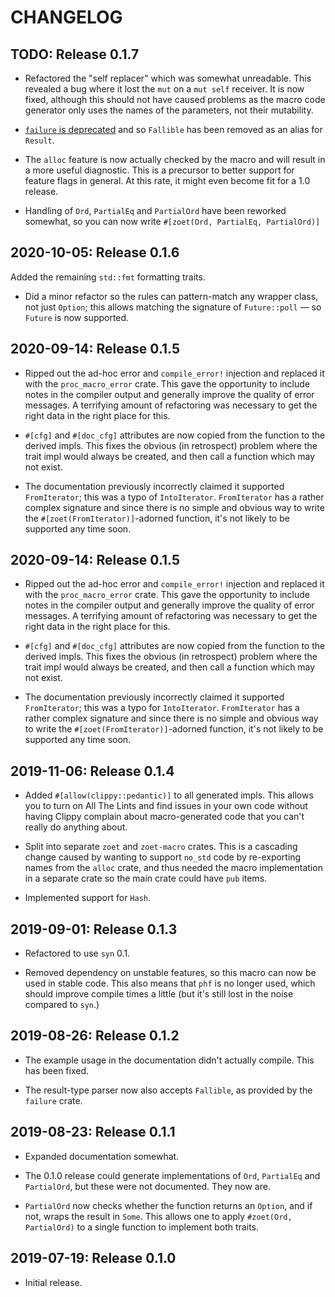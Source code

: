 # CHANGELOG

## TODO: Release 0.1.7

* Refactored the "self replacer" which was somewhat unreadable. This revealed a bug where it lost
  the `mut` on a `mut self` receiver. It is now fixed, although this should not have caused problems
  as the macro code generator only uses the names of the parameters, not their mutability.

* [`failure` is
  deprecated](https://github.com/rust-lang-nursery/failure#failure---a-new-error-management-story)
  and so `Fallible` has been removed as an alias for `Result`.

* The `alloc` feature is now actually checked by the macro and will result in a more useful
  diagnostic. This is a precursor to better support for feature flags in general. At this rate, it
  might even become fit for a 1.0 release.
* Handling of `Ord`, `PartialEq` and `PartialOrd` have been reworked somewhat, so you can now write
  `#[zoet(Ord, PartialEq, PartialOrd)]`

## 2020-10-05: Release 0.1.6

Added the remaining `std::fmt` formatting traits.

* Did a minor refactor so the rules can pattern-match any wrapper class, not just `Option`; this
  allows matching the signature of `Future::poll` — so `Future` is now supported.

## 2020-09-14: Release 0.1.5

* Ripped out the ad-hoc error and `compile_error!` injection and replaced it with the
  `proc_macro_error` crate. This gave the opportunity to include notes in the compiler output and
  generally improve the quality of error messages. A terrifying amount of refactoring was necessary
  to get the right data in the right place for this.

* `#[cfg]` and `#[doc_cfg]` attributes are now copied from the function to the derived impls. This
  fixes the obvious (in retrospect) problem where the trait impl would always be created, and then
  call a function which may not exist.

* The documentation previously incorrectly claimed it supported `FromIterator`; this was a typo of
  `IntoIterator`. `FromIterator` has a rather complex signature and since there is no simple and
  obvious way to write the `#[zoet(FromIterator)]`-adorned function, it's not likely to be supported
  any time soon.

## 2020-09-14: Release 0.1.5

* Ripped out the ad-hoc error and `compile_error!` injection and replaced it with the
  `proc_macro_error` crate. This gave the opportunity to include notes in the compiler output and
  generally improve the quality of error messages. A terrifying amount of refactoring was necessary
  to get the right data in the right place for this.

* `#[cfg]` and `#[doc_cfg]` attributes are now copied from the function to the derived impls. This
  fixes the obvious (in retrospect) problem where the trait impl would always be created, and then
  call a function which may not exist.

* The documentation previously incorrectly claimed it supported `FromIterator`; this was a typo for
  `IntoIterator`. `FromIterator` has a rather complex signature and since there is no simple and
  obvious way to write the `#[zoet(FromIterator)]`-adorned function, it's not likely to be supported
  any time soon.

## 2019-11-06: Release 0.1.4

* Added `#[allow(clippy::pedantic)]` to all generated impls. This allows you to turn on All The
  Lints and find issues in your own code without having Clippy complain about macro-generated code
  that you can't really do anything about.

* Split into separate `zoet` and `zoet-macro` crates. This is a cascading change caused by wanting
  to support `no_std` code by re-exporting names from the `alloc` crate, and thus needed the macro
  implementation in a separate crate so the main crate could have `pub` items.

* Implemented support for `Hash`.

## 2019-09-01: Release 0.1.3

* Refactored to use `syn` 0.1.

* Removed dependency on unstable features, so this macro can now be used in stable code. This also
  means that `phf` is no longer used, which should improve compile times a little (but it's still
  lost in the noise compared to `syn`.)

## 2019-08-26: Release 0.1.2

* The example usage in the documentation didn't actually compile. This has been fixed.

* The result-type parser now also accepts `Fallible`, as provided by the `failure` crate.

## 2019-08-23: Release 0.1.1

* Expanded documentation somewhat.

* The 0.1.0 release could generate implementations of `Ord`, `PartialEq` and `PartialOrd`, but these
  were not documented. They now are.

* `PartialOrd` now checks whether the function returns an `Option`, and if not, wraps the result in
  `Some`. This allows one to apply `#zoet(Ord, PartialOrd)` to a single function to implement both
  traits.

## 2019-07-19: Release 0.1.0

* Initial release.
